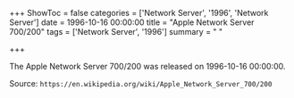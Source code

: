 +++
ShowToc = false
categories = ['Network Server', '1996', 'Network Server']
date = 1996-10-16 00:00:00
title = "Apple Network Server 700/200"
tags = ['Network Server', '1996']
summary = " "

+++

The Apple Network Server 700/200 was released on 1996-10-16 00:00:00.

Source: `https://en.wikipedia.org/wiki/Apple_Network_Server_700/200`
